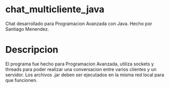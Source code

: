 # chat_multicliente_java
Chat desarrollado para Programacion Avanzada con Java. 
Hecho por Santiago Menendez.

# Descripcion
El programa fue hecho para Programacion Avanzada, utiliza sockets y threads para poder realizar una conversacion entre varios clientes y un servidor.
Los archivos .jar deben ser ejecutados en la misma red local para que funcionen.

